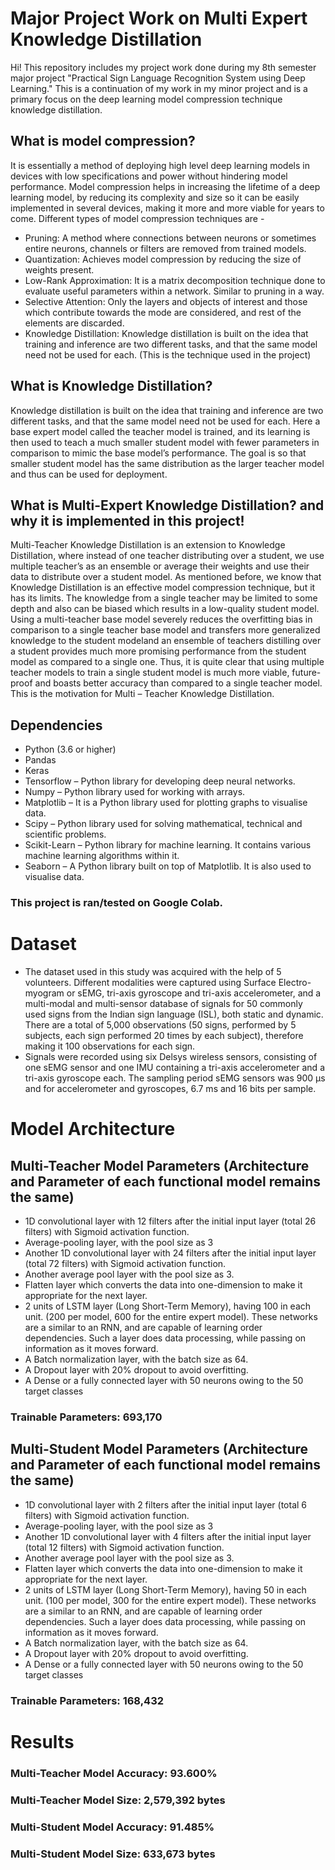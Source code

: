 # Major Project Work on Multi Expert Knowledge Distillation
Hi! This repository includes my project work done during my 8th semester major project "Practical Sign Language Recognition System using Deep Learning."
This is a continuation of my work in my minor project and is a primary focus on the deep learning model compression technique knowledge distillation.

## What is model compression?
It is essentially a method of deploying high level deep learning models in devices with low specifications and power without hindering model performance. Model compression helps in increasing the lifetime of a deep learning model, by reducing its complexity and size so it can be easily implemented in several devices, making it more and more viable for years to come.
Different types of model compression techniques are - 
* Pruning: A method where connections between neurons or sometimes entire neurons, channels or filters are removed from trained models.
* Quantization: Achieves model compression by reducing the size of weights present.
* Low-Rank Approximation: It is a matrix decomposition technique done to evaluate useful parameters within a network. Similar to pruning in a way.
* Selective Attention: Only the layers and objects of interest and those which contribute towards the mode are considered, and rest of the elements are discarded.
* Knowledge Distillation: Knowledge distillation is built on the idea that training and inference are two different tasks, and that the same model need not be used for each. (This is the technique used in the project)

## What is Knowledge Distillation?
Knowledge distillation is built on the idea that training and inference are two different tasks, and that the same model need not be used for each. Here a base expert model called the teacher model is trained, and its learning is then used to teach a much smaller student model with fewer parameters in comparison to mimic the base model’s performance. The goal is so that smaller student model has the same distribution as the larger teacher model and thus can be used for deployment.

## What is Multi-Expert Knowledge Distillation? and why it is implemented in this project! 
Multi-Teacher Knowledge Distillation is an extension to Knowledge Distillation, where instead of one teacher distributing over a student, we use multiple teacher’s as an ensemble or average their weights and use their data to distribute over a student model. As mentioned before, we know that Knowledge Distillation is an effective model compression technique, but it has its limits. The knowledge from a single teacher may be limited to some depth and also can be biased which results in a low-quality student model. Using a multi-teacher base model severely reduces the overfitting bias in comparison to a single teacher base model and transfers more generalized knowledge to the student modeland an ensemble of teachers distilling over a student provides much more promising performance from the student model as compared to a single one. Thus, it is quite clear that using multiple teacher models to train a single student model is much more viable, future-proof and boasts better accuracy than compared to a single teacher model. This is the motivation for Multi – Teacher Knowledge Distillation.

## Dependencies
* Python (3.6 or higher)
* Pandas
* Keras 
* Tensorflow – Python library for developing deep neural networks.
* Numpy – Python library used for working with arrays.
* Matplotlib – It is a Python library used for plotting graphs to visualise data.
* Scipy – Python library used for solving mathematical, technical and scientific
problems.
* Scikit-Learn – Python library for machine learning. It contains various machine
learning algorithms within it.
* Seaborn – A Python library built on top of Matplotlib. It is also used to visualise
data.

### This project is ran/tested on Google Colab. 

# Dataset 
* The dataset used in this study was acquired with the help of 5 volunteers. Different modalities were captured using Surface Electro-myogram or sEMG, tri-axis gyroscope and tri-axis accelerometer, and a multi-modal and multi-sensor database of signals for 50 commonly used signs from the Indian sign language (ISL), both static and dynamic. There are a total of 5,000 observations (50 signs, performed by 5 subjects, each sign performed 20 times by each subject), therefore making it 100 observations for each sign.
* Signals were recorded using six Delsys wireless sensors, consisting of one sEMG sensor and one IMU containing a tri-axis accelerometer and a tri-axis gyroscope each. The sampling period sEMG sensors was 900 μs and for accelerometer and gyroscopes, 6.7 ms and 16 bits per sample.

# Model Architecture

## Multi-Teacher Model Parameters (Architecture and Parameter of each functional model remains the same)
* 1D convolutional layer with 12 filters after the initial input layer (total 26 filters) with Sigmoid activation function.
* Average-pooling layer, with the pool size as 3
* Another 1D convolutional layer with 24 filters after the initial input layer (total 72 filters) with Sigmoid activation function.
* Another average pool layer with the pool size as 3.
* Flatten layer which converts the data into one-dimension to make it appropriate for the next layer.
* 2 units of LSTM layer (Long Short-Term Memory), having 100 in each unit. (200 per model, 600 for the entire expert model). These networks are a similar to an RNN, and are capable of learning order dependencies. Such a layer does data processing, while passing on information as it moves forward.
* A Batch normalization layer, with the batch size as 64.
* A Dropout layer with 20% dropout to avoid overfitting.
* A Dense or a fully connected layer with 50 neurons owing to the 50 target classes
### Trainable Parameters: 693,170


## Multi-Student Model Parameters (Architecture and Parameter of each functional model remains the same)
* 1D convolutional layer with 2 filters after the initial input layer (total 6 filters) with Sigmoid activation function.
* Average-pooling layer, with the pool size as 3
* Another 1D convolutional layer with 4 filters after the initial input layer (total 12 filters) with Sigmoid activation function.
* Another average pool layer with the pool size as 3.
* Flatten layer which converts the data into one-dimension to make it appropriate for the next layer.
* 2 units of LSTM layer (Long Short-Term Memory), having 50 in each unit. (100 per model, 300 for the entire expert model). These networks are a similar to an RNN, and are capable of learning order dependencies. Such a layer does data processing, while passing on information as it moves forward.
* A Batch normalization layer, with the batch size as 64.
* A Dropout layer with 20% dropout to avoid overfitting.
* A Dense or a fully connected layer with 50 neurons owing to the 50 target classes
### Trainable Parameters: 168,432


# Results
### Multi-Teacher Model Accuracy: 93.600%  
### Multi-Teacher Model Size: 2,579,392 bytes

### Multi-Student Model Accuracy: 91.485%  
### Multi-Student Model Size: 633,673 bytes
